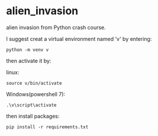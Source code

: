 # alien_invasion
alien invasion from Python crash course.

I suggest creat a virtual environment named 'v' by entering:

```
python -m venv v
```
then activate it by:


linux:
```
source v/bin/activate
```
Windows(powershell 7):
```
.\v\script\activate
```
then install packages:
```
pip install -r requirements.txt
```
